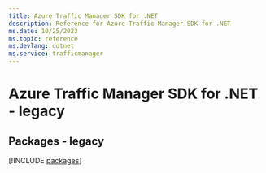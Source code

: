 ```yaml
---
title: Azure Traffic Manager SDK for .NET
description: Reference for Azure Traffic Manager SDK for .NET
ms.date: 10/25/2023
ms.topic: reference
ms.devlang: dotnet
ms.service: trafficmanager
---
```

# Azure Traffic Manager SDK for .NET - legacy
## Packages - legacy
[!INCLUDE [packages](traffic-manager-index.md)]